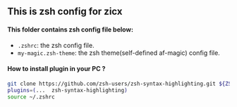 ## This is zsh config for zicx

#### This folder contains zsh config file below:
- `.zshrc`: the zsh config file.
- `my-magic.zsh-theme`: the zsh theme(self-defined af-magic) config file.

#### How to install plugin in your PC ?
```bash
git clone https://github.com/zsh-users/zsh-syntax-highlighting.git ${ZSH_CUSTOM:-~/.oh-my-zsh/custom}/plugins/zsh-syntax-highlighting
plugins=(...  zsh-syntax-highlighting)
source ~/.zshrc

```
